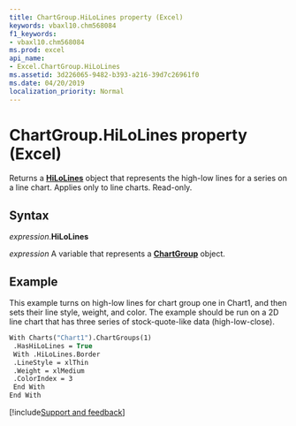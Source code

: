 ```yaml
---
title: ChartGroup.HiLoLines property (Excel)
keywords: vbaxl10.chm568084
f1_keywords:
- vbaxl10.chm568084
ms.prod: excel
api_name:
- Excel.ChartGroup.HiLoLines
ms.assetid: 3d226065-9482-b393-a216-39d7c26961f0
ms.date: 04/20/2019
localization_priority: Normal
---
```



# ChartGroup.HiLoLines property (Excel)

Returns a **[HiLoLines](Excel.HiLoLines(object).md)** object that represents the high-low lines for a series on a line chart. Applies only to line charts. Read-only.


## Syntax

_expression_.**HiLoLines**

_expression_ A variable that represents a **[ChartGroup](Excel.ChartGroup(object).md)** object.


## Example

This example turns on high-low lines for chart group one in Chart1, and then sets their line style, weight, and color. The example should be run on a 2D line chart that has three series of stock-quote-like data (high-low-close).

```vb
With Charts("Chart1").ChartGroups(1) 
 .HasHiLoLines = True 
 With .HiLoLines.Border 
 .LineStyle = xlThin 
 .Weight = xlMedium 
 .ColorIndex = 3 
 End With 
End With
```




[!include[Support and feedback](~/includes/feedback-boilerplate.md)]